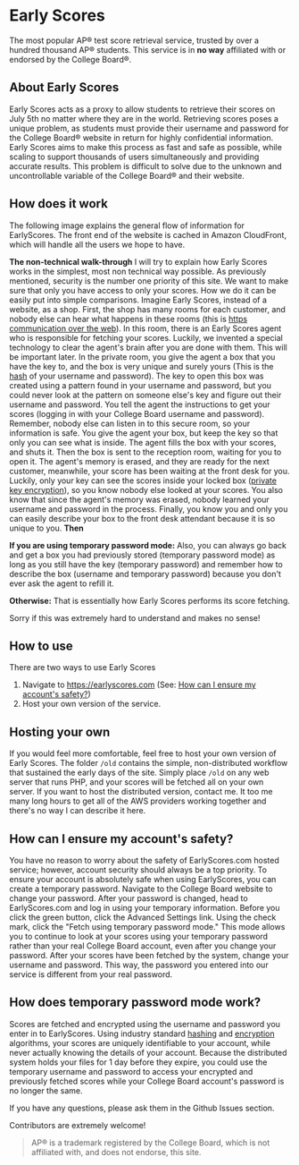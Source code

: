 
# Early Scores
The most popular AP® test score retrieval service, trusted by over a hundred thousand AP® students. This service is in **no way** affiliated with or endorsed by the College Board®.

## About Early Scores
Early Scores acts as a proxy to allow students to retrieve their scores on July 5th no matter where they are in the world. Retrieving scores poses a unique problem, as students must provide their username and password for the College Board® website in return for highly confidential information. Early Scores aims to make this process as fast and safe as possible, while scaling to support thousands of users simultaneously and providing accurate results. This problem is difficult to solve due to the unknown and uncontrollable variable of the College Board® and their website. 

## How does it work
The following image explains the general flow of information for EarlyScores. The front end of the website is cached in Amazon CloudFront, which will handle all the users we hope to have.

**The non-technical walk-through**
I will try to explain how Early Scores works in the simplest, most non technical way possible. As previously mentioned, security is the number one priority of this site. We want to make sure that only you have access to only your scores. How we do it can be easily put into simple comparisons. Imagine Early Scores, instead of a website, as a shop. First, the shop has many rooms for each customer, and nobody else can hear what happens in these rooms (this is [https communication over the web](https://en.wikipedia.org/wiki/HTTPS)). In this room, there is an Early Scores agent who is responsible for fetching your scores. Luckily, we invented a special technology to clear the agent's brain after you are done with them. This will be important later. In the private room, you give the agent a box that you have the key to, and the box is very unique and surely yours (This is the [hash](https://en.wikipedia.org/wiki/Hash_function) of your username and password). The key to open this box was created using a pattern found in your username and password, but you could never look at the pattern on someone else's key and figure out their username and password. You tell the agent the instructions to get your scores (logging in with your College Board username and password). Remember, nobody else can listen in to this secure room, so your information is safe. You give the agent your box, but keep the key so that only you can see what is inside. The agent fills the box with your scores, and shuts it. Then the box is sent to the reception room, waiting for you to open it. The agent's memory is erased, and they are ready for the next customer, meanwhile, your score has been waiting at the front desk for you. Luckily, only your key can see the scores inside your locked box ([private key encryption](https://en.wikipedia.org/wiki/Encryption)), so you know nobody else looked at your scores. You also know that since the agent's memory was erased, nobody learned your username and password in the process. Finally, you know you and only you can easily describe your box to the front desk attendant because it is so unique to you. **Then**

**If you are using temporary password mode:**
Also, you can always go back and get a box you had previously stored (temporary password mode) as long as you still have the key (temporary password) and remember how to describe the box (username and temporary password) because you don't ever ask the agent to refill it.

**Otherwise:**
 That is essentially how Early Scores performs its score fetching. 

Sorry if this was extremely hard to understand and makes no sense!

## How to use
There are two ways to use Early Scores

 1. Navigate to https://earlyscores.com (See: [How can I ensure my account's safety?](https://github.com/jbman223/EarlyAP/blob/master/readme.md#how-can-i-ensure-my-accounts-safety))
 2. Host your own version of the service.

## Hosting your own
If you would feel more comfortable, feel free to host your own version of Early Scores. The folder `/old` contains the simple, non-distributed workflow that sustained the early days of the site. Simply place `/old` on any web server that runs PHP, and your scores will be fetched all on your own server. 
If you want to host the distributed version, contact me. It too me many long hours to get all of the AWS providers working together and there's no way I can describe it here.

## How can I ensure my account's safety?
You have no reason to worry about the safety of EarlyScores.com hosted service; however, account security should always be a top priority. To ensure your account is absolutely safe when using EarlyScores, you can create a temporary password. Navigate to the College Board website to change your password. After your password is changed, head to EarlyScores.com and log in using your temporary information. Before you click the green button, click the Advanced Settings link. Using the check mark,  click the "Fetch using temporary password mode." This mode allows you to continue to look at your scores using your temporary password rather than your real College Board account, even after you change your password. After your scores have been fetched by the system, change your username and password. This way, the password you entered into our service is different from your real password. 

## How does temporary password mode work?
Scores are fetched and encrypted using the username and password you enter in to EarlyScores. Using industry standard [hashing](https://en.wikipedia.org/wiki/Hash_function) and [encryption](https://en.wikipedia.org/wiki/Encryption) algorithms, your scores are uniquely identifiable to your account, while never actually knowing the details of your account. Because the distributed system holds your files for 1 day before they expire, you could use the temporary username and password to access your encrypted and previously fetched scores while your College Board account's password is no longer the same. 

If you have any questions, please ask them in the Github Issues section.

Contributors are extremely welcome!

> AP&reg; is a trademark registered by the College Board, which is not affiliated with, and does not endorse, this site.
